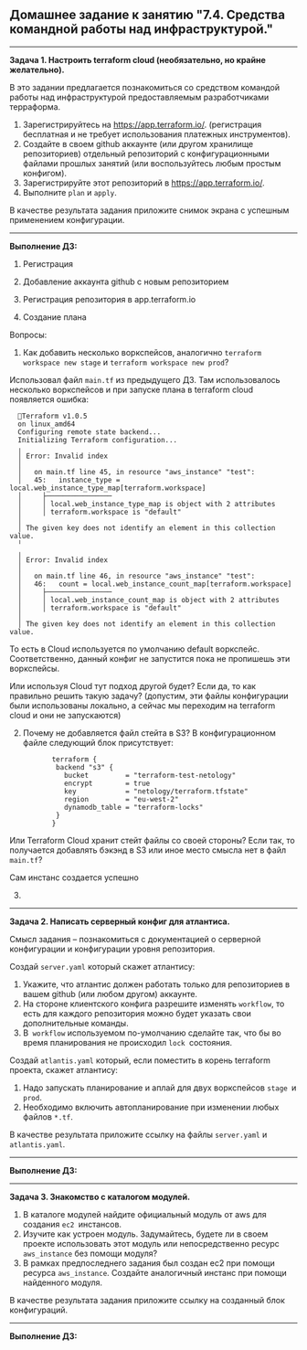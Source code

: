 ## Домашнее задание к занятию "7.4. Средства командной работы над инфраструктурой."
___
**Задача 1. Настроить terraform cloud (необязательно, но крайне желательно).**

В это задании предлагается познакомиться со средством командой работы над инфраструктурой предоставляемым разработчиками терраформа.

1. Зарегистрируйтесь на https://app.terraform.io/. (регистрация бесплатная и не требует использования платежных инструментов).
2. Создайте в своем github аккаунте (или другом хранилище репозиториев) отдельный репозиторий с конфигурационными файлами прошлых занятий (или воспользуйтесь любым простым конфигом).
3. Зарегистрируйте этот репозиторий в https://app.terraform.io/.
4. Выполните `plan` и `apply`.

В качестве результата задания приложите снимок экрана с успешным применением конфигурации.
___
**Выполнение ДЗ:**

1. Регистрация

2. Добавление аккаунта github с новым репозиторием

3. Регистрация репозитория в app.terraform.io

4. Создание плана



Вопросы:

1. Как добавить несколько воркспейсов, аналогично `terraform workspace new stage` и `terraform workspace new prod`?

Использовал файл `main.tf` из предыдущего ДЗ. Там использовалось несколько воркспейсов и при запуске плана в terraform cloud появляется ошибка:

      Terraform v1.0.5
      on linux_amd64
      Configuring remote state backend...
      Initializing Terraform configuration...
      ╷
      │ Error: Invalid index
      │ 
      │   on main.tf line 45, in resource "aws_instance" "test":
      │   45:   instance_type = local.web_instance_type_map[terraform.workspace]
      │     ├────────────────
      │     │ local.web_instance_type_map is object with 2 attributes
      │     │ terraform.workspace is "default"
      │ 
      │ The given key does not identify an element in this collection value.
      ╵
      ╷
      │ Error: Invalid index
      │ 
      │   on main.tf line 46, in resource "aws_instance" "test":
      │   46:   count = local.web_instance_count_map[terraform.workspace]
      │     ├────────────────
      │     │ local.web_instance_count_map is object with 2 attributes
      │     │ terraform.workspace is "default"
      │ 
      │ The given key does not identify an element in this collection value.

То есть в Cloud используется по умолчанию default воркспейс. Соответственно, данный конфиг не запустится пока не пропишешь эти воркспейсы.

Или используя Cloud тут подход другой будет? Если да, то как правильно решить такую задачу? (допустим, эти файлы конфигурации были использованы локально, а сейчас мы переходим на terraform cloud и они не запускаются)

2. Почему не добавляется файл стейта в S3? В конфигурационном файле следующий блок присутствует:
         
              terraform {
               backend "s3" {
                 bucket         = "terraform-test-netology"
                 encrypt        = true
                 key            = "netology/terraform.tfstate"
                 region         = "eu-west-2"
                 dynamodb_table = "terraform-locks"
               }
              }

Или Terraform Cloud хранит стейт файлы со своей стороны? Если так, то получается добавлять бэкэнд в S3 или иное место смысла нет в файл `main.tf`?

Сам инстанс создается успешно

3.
___
**Задача 2. Написать серверный конфиг для атлантиса.**

Смысл задания – познакомиться с документацией о серверной конфигурации и конфигурации уровня репозитория.

Создай `server.yaml` который скажет атлантису:

1. Укажите, что атлантис должен работать только для репозиториев в вашем github (или любом другом) аккаунте.
2. На стороне клиентского конфига разрешите изменять `workflow`, то есть для каждого репозитория можно будет указать свои дополнительные команды.
3. В` workflow` используемом по-умолчанию сделайте так, что бы во время планирования не происходил `lock `состояния.

Создай `atlantis.yaml` который, если поместить в корень terraform проекта, скажет атлантису:

1. Надо запускать планирование и аплай для двух воркспейсов `stage `и `prod`.
2. Необходимо включить автопланирование при изменении любых файлов `*.tf`.

В качестве результата приложите ссылку на файлы `server.yaml` и `atlantis.yaml`.
___
**Выполнение ДЗ:**



___
**Задача 3. Знакомство с каталогом модулей.**

1. В каталоге модулей найдите официальный модуль от aws для создания `ec2 `инстансов.
2. Изучите как устроен модуль. Задумайтесь, будете ли в своем проекте использовать этот модуль или 
   непосредственно ресурс `aws_instance` без помощи модуля?
3. В рамках предпоследнего задания был создан ec2 при помощи ресурса `aws_instance`. Создайте аналогичный инстанс при помощи найденного модуля.

В качестве результата задания приложите ссылку на созданный блок конфигураций.
___
**Выполнение ДЗ:**

